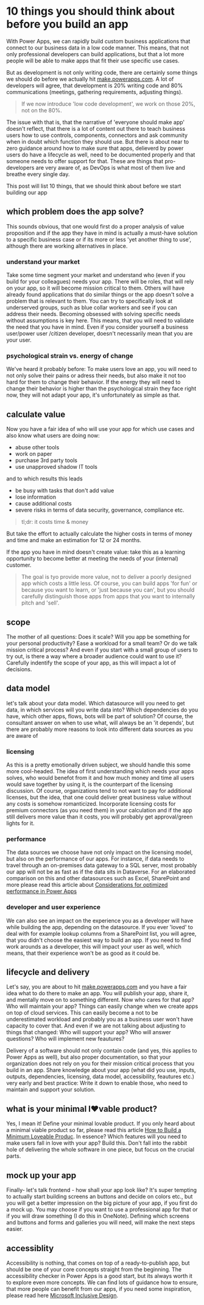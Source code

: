 # 10 things you should think about before you build an app

With Power Apps, we can rapidly build custom business applications that connect to our business data in a low code manner. This means, that not only professional developers can build applications, but that a lot more people will be able to make apps that fit their use specific use cases. 

But as development is not only writing code, there are certainly some things we should do before we actually hit [make.powerapps.com](https://make.powerapps.com). A lot of developers will agree, that development is 20% writing code and 80% communications (meetings, gathering requirements, adjusting things). 

> If we now introduce 'low code development', we work on those 20%, not on the 80%. 

The issue with that is, that the narrative of 'everyone should make app' doesn't reflect, that there is a lot of content out there to teach business users how to use controls, components, connectors and ask community when in doubt which function they should use. But there is about near to zero guidance around how to make sure that apps, delieverd by power users do have a lifecycle as well, need to be documented properly and that someone needs to offer support for that. These are things that pro-developers are very aware of, as DevOps is what most of them live and breathe every single day. 

This post will list 10 things, that we should think about before we start building our app

## which problem does the app solve? 

This sounds obvious, that one would first do a proper analysis of value proposition and if the app they have in mind is actually a must-have solution to a specific business case or if its more or less 'yet another thing to use', although there are working alternatives in place. 

### understand your market 

Take some time segment your market and understand who (even if you build for your colleagues) needs your app. There will be roles, that will rely on your app, so it will become mission critical to them. Others will have already found applications that do similar things or the app doesn't solve a problem that is relevant to them. You can try to specifically look at underserved groups, such as blue collar workers and see if you can address their needs. Becoming obsessed with solving specific needs without assumptions is key here. This means, that you will need to validate the need that you have in mind. Even if you consider yourself a business user/power user /citizen developer, doesn't necessarily mean that you are your user. 

### psychological strain vs. energy of change

We've heard it probably before: To make users love an app, you will need to not only solve their pains or adress their needs, but also make it not too hard for them to change their behavior. If the energy they will need to change their behavior is higher than the psychological strain they face right now, they will not adapt your app, it's unfortunately as simple as that. 

## calculate value

Now you have a fair idea of who will use your app for which use cases and also know what users are doing now: 

* abuse other tools
* work on paper
* purchase 3rd party tools
* use unapproved shadow IT tools

and to which results this leads

* be busy with tasks that don't add value
* lose information
* cause additional costs
* severe risks in terms of data security, governance, compliance etc. 

> tl;dr: it costs time & money

But take the effort to actually calculate the higher costs in terms of money and time and make an estimation for 12 or 24 months.

If the app you have in mind doesn't create value: take this as a learning opportunity to become better at meeting the needs of your (internal) customer. 

> The goal is tyo provide more value, not to deliver a poorly designed app which costs a little less. Of course, you can build apps 'for fun' or because you want to learn, or 'just because you can', but you should carefully distinguish those apps from apps that you want to internally pitch and 'sell'. 

## scope

The mother of all questions: Does it scale? Will you app be something for your personal productivity? Ease a workload for a small team? Or do we talk mission critical process? And even if you start with a small group of users to try out, is there a way where a broader audience could want to use it? Carefully indentify the scope of your app, as this will impact a lot of decisions. 

## data model

let's talk about your data model. Which datasource will you need to get data, in which services will you write data into? Which dependencies do you have, which other apps, flows, bots will be part of solution? Of course, the consultant answer on when to use what, will always be an 'it depends', but there are probably more reasons to look into different data sources as you are aware of

### licensing

As this is a pretty emotionally driven subject, we should handle this some more cool-headed. The idea of first understanding which needs your apps solves, who would benefot from it and how much money and time all users would save together by using it, is the counterpart of the licensing discussion. Of course, organizations tend to not want to pay for additional licenses, but the idea, that one could deliver great business value without any costs is somehow romanticized. Incorporate licensing costs for premium connectors (as you need them) in your calculation and if the app still delivers more value than it costs, you will probably get approval/green lights for it. 

### performance

The data sources we choose have not only impact on the licensing model, but also on the performance of our apps. For instance, if data needs to travel through an on-premises data gateway to a SQL server, most probably our app will not be as fast as if the data sits in Dataverse. For an elaborated comparison on this and other datasources such as Excel, SharePoint and more please read this article about [Considerations for optimized performance in Power Apps](https://powerapps.microsoft.com/en-us/blog/considerations-for-optimized-performance-in-power-apps/)

### developer and user experience

We can also see an impact on the experience you as a developer will have while building the app, depending on the datasource. If you ever 'loved' to deal with for example lookup columns from a SharePoint list, you will agree, that you didn't choose the easiest way to build an app. If you need to find work arounds as a developer, this will impact your user as well, which means, that their experience won't be as good as it could be. 

## lifecycle and delivery

Let's say, you are about to hit [make.powerapps.com](https://make.powerapps.com) and you have a fair idea what to do there to make an app. You will publish your app, share it, and mentally move on to something different. Now who cares for that app? Who will maintain your app? Things can easily change when we create apps on top of cloud services. This can easily become a not to be underestimated workload and probably you as a business user won't have capacity to cover that. And even if we are not talking about adjusting to things that changed: Who will support your app? Who will answer questions? Who will implement new feautures?

Delivery of a software should not only contain code (and yes, this applies to Power Apps as well), but also proper documentation, so that your organization does not rely on you for their mission critical process that you build in an app. Share knowledge about your app (what did you use, inputs, outputs, dependencies, licensing, data model, accessibility, feautures etc.) very early and best practice: Write it down to enable those, who need to maintain and support your solution. 

## what is your minimal l❤vable product?

Yes, I mean it! Define your minimal lovable product. If you only heard about a minimal viable product so far, please read this article [How to Build a Minimum Loveable Produc](https://medium.com/the-happy-startup-school/beyond-mvp-10-steps-to-make-your-product-minimum-loveable-51800164ae0c). In essence? Which features will you need to make users fall in love with your app? Build this. Don't fall into the rabbit hole of delivering the whole software in one piece, but focus on the crucial parts.

## mock up your app

Finally- let's talk frontend - how shall your app look like? It's super tempting to actually start building screens an buttons and decide on colors etc., but you will get a better impression on the big picture of your app, if you first do a mock up. You may choose if you want to use a professional app for that or if you will draw something (I do this in OneNote). Defining which screens and buttons and forms and galleries you will need, will make the next steps easier. 

## accessiblity

Accessibility is nothing, that comes on top of a ready-to-publish app, but should be one of your core concepts straight from the beginning. The accessibility checker in Power Apps is a good start, but its always worth it to explore even more concepts. We can find lots of guidance how to ensure, that more people can benefit from our apps, if you need some inspiration, please read here [Microsoft Inclusive Design](https://www.microsoft.com/design/inclusive/).



